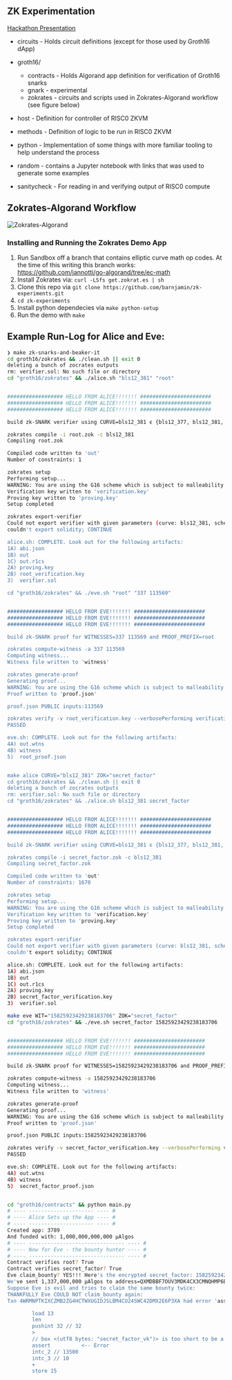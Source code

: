 ZK Experimentation
-------------------

[Hackathon Presentation](https://docs.google.com/presentation/d/1_gZZMHs9dv0kKQkxx7P8Q-E6YeuHt_ZJZTIYNs9c_04/edit?usp=sharing)

- circuits - Holds circuit definitions (except for those used by Groth16 dApp)

- groth16/ 
  + contracts - Holds Algorand app definition for verification of Groth16 snarks
  + gnark - experimental
  + zokrates - circuits and scripts used in Zokrates-Algorand workflow (see figure below)

- host - Definition for controller of RISC0 ZKVM 

- methods - Definition of logic to be run in RISC0 ZKVM

- python - Implementation of some things with more familiar tooling to help understand the process

- random - contains a Jupyter notebook with links that was used to generate some examples

- sanitycheck - For reading in and verifying output of RISC0 compute

## Zokrates-Algorand Workflow

![Zokrates-Algorand](./random/Zokrates-Algorand.png "Zokrates-Algorand Workflow")

### Installing and Running the Zokrates Demo App

1. Run Sandbox off a branch that contains elliptic curve math op codes. At the time of this writing this branch works: https://github.com/jannotti/go-algorand/tree/ec-math
2. Install Zokrates via: `curl -LSfs get.zokrat.es | sh`
3. Clone this repo via `git clone https://github.com/barnjamin/zk-experiments.git`
4. `cd zk-experiments`
5. Install python dependecies via `make python-setup`
6. Run the demo with `make`


## Example Run-Log for Alice and Eve:

```sh
❯ make zk-snarks-and-beaker-it
cd groth16/zokrates && ./clean.sh || exit 0
deleting a bunch of zocrates outputs
rm: verifier.sol: No such file or directory
cd "groth16/zokrates" && ./alice.sh "bls12_381" "root"


################## HELLO FROM ALICE!!!!!!! #######################
################## HELLO FROM ALICE!!!!!!! #######################
################## HELLO FROM ALICE!!!!!!! #######################

build zk-SNARK verifier using CURVE=bls12_381 ϵ {bls12_377, bls12_381, bn128, bw6_761} for COMPILATION=root

zokrates compile -i root.zok -c bls12_381
Compiling root.zok

Compiled code written to 'out'
Number of constraints: 1

zokrates setup
Performing setup...
WARNING: You are using the G16 scheme which is subject to malleability. See zokrates.github.io/toolbox/proving_schemes.html#g16-malleability for implications.
Verification key written to 'verification.key'
Proving key written to 'proving.key'
Setup completed

zokrates export-verifier
Could not export verifier with given parameters (curve: bls12_381, scheme: g16): not supported
couldn't export solidity; CONTINUE

alice.sh: COMPLETE. Look out for the following artifacts: 
1A) abi.json
1B) out
1C) out.r1cs
2A) proving.key
2B) root_verification.key
3)  verifier.sol

cd "groth16/zokrates" && ./eve.sh "root" "337 113569"


################## HELLO FROM EVE!!!!!!! #######################
################## HELLO FROM EVE!!!!!!! #######################
################## HELLO FROM EVE!!!!!!! #######################

build zk-SNARK proof for WITNESSES=337 113569 and PROOF_PREFIX=root

zokrates compute-witness -a 337 113569
Computing witness...
Witness file written to 'witness'

zokrates generate-proof
Generating proof...
WARNING: You are using the G16 scheme which is subject to malleability. See zokrates.github.io/toolbox/proving_schemes.html#g16-malleability for implications.
Proof written to 'proof.json'

proof.json PUBLIC inputs:113569

zokrates verify -v root_verification.key --verbosePerforming verification...
PASSED

eve.sh: COMPLETE. Look out for the following artifacts: 
4A) out.wtns
4B) witness
5)  root_proof.json


make alice CURVE="bls12_381" ZOK="secret_factor"
cd groth16/zokrates && ./clean.sh || exit 0
deleting a bunch of zocrates outputs
rm: verifier.sol: No such file or directory
cd "groth16/zokrates" && ./alice.sh bls12_381 secret_factor


################## HELLO FROM ALICE!!!!!!! #######################
################## HELLO FROM ALICE!!!!!!! #######################
################## HELLO FROM ALICE!!!!!!! #######################

build zk-SNARK verifier using CURVE=bls12_381 ϵ {bls12_377, bls12_381, bn128, bw6_761} for COMPILATION=secret_factor

zokrates compile -i secret_factor.zok -c bls12_381
Compiling secret_factor.zok

Compiled code written to 'out'
Number of constraints: 1670

zokrates setup
Performing setup...
WARNING: You are using the G16 scheme which is subject to malleability. See zokrates.github.io/toolbox/proving_schemes.html#g16-malleability for implications.
Verification key written to 'verification.key'
Proving key written to 'proving.key'
Setup completed

zokrates export-verifier
Could not export verifier with given parameters (curve: bls12_381, scheme: g16): not supported
couldn't export solidity; CONTINUE

alice.sh: COMPLETE. Look out for the following artifacts: 
1A) abi.json
1B) out
1C) out.r1cs
2A) proving.key
2B) secret_factor_verification.key
3)  verifier.sol

make eve WIT="15825923429238183706" ZOK="secret_factor"
cd "groth16/zokrates" && ./eve.sh secret_factor 15825923429238183706


################## HELLO FROM EVE!!!!!!! #######################
################## HELLO FROM EVE!!!!!!! #######################
################## HELLO FROM EVE!!!!!!! #######################

build zk-SNARK proof for WITNESSES=15825923429238183706 and PROOF_PREFIX=secret_factor

zokrates compute-witness -a 15825923429238183706
Computing witness...
Witness file written to 'witness'

zokrates generate-proof
Generating proof...
WARNING: You are using the G16 scheme which is subject to malleability. See zokrates.github.io/toolbox/proving_schemes.html#g16-malleability for implications.
Proof written to 'proof.json'

proof.json PUBLIC inputs:15825923429238183706

zokrates verify -v secret_factor_verification.key --verbosePerforming verification...
PASSED

eve.sh: COMPLETE. Look out for the following artifacts: 
4A) out.wtns
4B) witness
5)  secret_factor_proof.json


cd "groth16/contracts" && python main.py
# ---- --------------------- ---- #
# ---- Alice Sets up the App ---- #
# ---- --------------------- ---- #
Created app: 3789
And funded with: 1,000,000,000,000 µAlgos
# ---- ------------------------------- ---- #
# ---- Now for Eve - the bounty hunter ---- #
# ---- ------------------------------- ---- #
Contract verifies root? True
Contract verifies secret_factor? True
Eve claim_bounty? YES!!! Here's the encrypted secret_factor: 15825923429238183706
We've sent 1,337,000,000 µAlgos to address=QXMDBBF7OUV3MDK4CX3CMNQHMP6BWCC5D4UNFAU4BFZYNYRG2Y34RT7JJU (eve's address=QXMDBBF7OUV3MDK4CX3CMNQHMP6BWCC5D4UNFAU4BFZYNYRG2Y34RT7JJU)
Suppose Eve is evil and tries to claim the same bounty twice:
THANKFULLY Eve COULD NOT claim_bounty again:
Txn 4WRMNPTKIXCZMB2ZG4HCTWXUGIDJSLBM4CU24SWC42DMX2E6P3XA had error 'assert failed pc=683' at PC 683 and Source Line 381: 

        load 13
        len
        pushint 32 // 32
        >
        // box <(utf8 bytes: "secret_factor_vk")> is too short to be a verification key. Previously verified?
        assert          <-- Error
        intc_2 // 13500
        intc_3 // 10
        +
        store 15
```